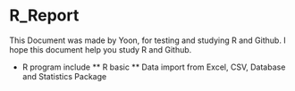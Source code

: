 # R_Report
This Document was made by Yoon, for testing and studying R and Github.
I hope this document help you study R and Github.

* R program include
** R basic
** Data import from Excel, CSV, Database and Statistics Package


